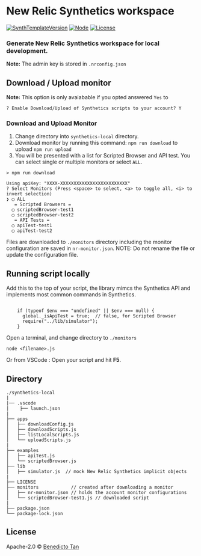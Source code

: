 
# New Relic Synthetics workspace
[![SynthTemplateVersion](https://img.shields.io/badge/dynamic/json?color=blue&label=Version&query=version&url=https%3A%2F%2Fraw.githubusercontent.com%2Ftanben%2Fgenerator-nrsynthetics-workspace%2Fmaster%2Fgenerators%2Fapp%2Ftemplates%2F_package.json)](https://github.com/tanben/generator-nrsynthetics-workspace/blob/master/generators/app/templates/_package.json)
[![Node](https://img.shields.io/badge/dynamic/json?color=important&label=Node&query=engines.node&url=https%3A%2F%2Fraw.githubusercontent.com%2Ftanben%2Fgenerator-nrsynthetics-workspace%2Fmaster%2Fgenerators%2Fapp%2Ftemplates%2F_package.json)]()  [![License](https://img.shields.io/badge/dynamic/json?label=License&query=license&url=https%3A%2F%2Fraw.githubusercontent.com%2Ftanben%2Fgenerator-nrsynthetics-workspace%2Fmaster%2Fpackage.json)](https://github.com/tanben/generator-nrsynthetics-workspace) 


### Generate New Relic Synthetics workspace for local development.

**Note:** The admin key is stored in `.nrconfig.json`


## Download / Upload monitor
**Note:**  This option is only avaiabable if you opted answered `Yes` to 
```
? Enable Download/Upload of Synthetics scripts to your account? Y

````
### Download and Upload Monitor
1. Change directory into `synthetics-local` directory.
2. Download monitor by running this command: `npm run download` to upload `npm run upload`
3. You will be presented with a list for Scripted Browser and API test.
   You can select single or multiple monitors or select `ALL`.

```
> npm run download

Using apiKey: "XXXX-XXXXXXXXXXXXXXXXXXXXXXXXX"
? Select Monitors (Press <space> to select, <a> to toggle all, <i> to invert selection)
❯ ◯ ALL
   = Scripted Browsers = 
  ◯ scriptedBrowser-test1
  ◯ scriptedBrowser-test2
   = API Tests = 
  ◯ apiTest-test1
  ◯ apiTest-test2

``` 
Files are downloaded to `./monitors` directory including the monitor configuration are saved in `nr-monitor.json`. 
NOTE: Do not rename the file or update the configuration file.


## Running  script locally

Add this to the top of your script, the library mimcs the Synthetics API and implements most common commands in Synthetics.

```

    if (typeof $env === "undefined" || $env === null) {
      global._isApiTest = true;  // false, for Scripted Browser
      require("../lib/simulator");
    }
```
Open a terminal, and change directory to `./monitors` 
```
node <filename>.js
```


Or from VSCode : Open your script and hit **F5**.

## Directory
```
./synthetics-local
|
|── .vscode
|    ├── launch.json
|
├── apps
│   ├── downloadConfig.js
│   ├── downloadScripts.js
│   ├── listLocalScripts.js
│   └── uploadScripts.js
|
├── examples
│   ├── apiTest.js
│   └── scriptedBrowser.js
├── lib
│   ├── simulator.js  // mock New Relic Synthetics implicit objects
|
├── LICENSE
├── monitors            // created after downloading a monitor
│   ├── nr-monitor.json // holds the account monitor configurations
│   └── scriptedBrowser-test1.js // downloaded script
|
├── package.json
└── package-lock.json

```



## License

Apache-2.0 © [Benedicto Tan](https://github.com/tanben)
